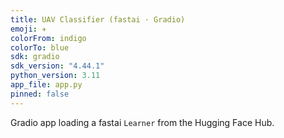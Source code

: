 ```yaml
---
title: UAV Classifier (fastai · Gradio)
emoji: ✈️
colorFrom: indigo
colorTo: blue
sdk: gradio
sdk_version: "4.44.1"
python_version: 3.11
app_file: app.py
pinned: false
---
```

Gradio app loading a fastai `Learner` from the Hugging Face Hub.
